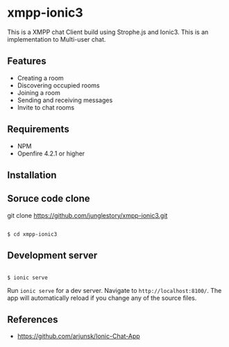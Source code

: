# xmpp-ionic3
This is a XMPP chat Client build using Strophe.js and Ionic3. This is an implementation to Multi-user chat.

## Features
* Creating a room
* Discovering occupied rooms
* Joining a room
* Sending and receiving messages
* Invite to chat rooms

## Requirements
* NPM
* Openfire 4.2.1 or higher

## Installation


## Soruce code clone
git clone https://github.com/junglestory/xmpp-ionic3.git
<pre><code>
$ cd xmpp-ionic3
</code></pre>

## Development server
<pre><code>
$ ionic serve
</code></pre>

Run `ionic serve` for a dev server. Navigate to `http://localhost:8100/`. 
The app will automatically reload if you change any of the source files.

## References
* https://github.com/arjunsk/Ionic-Chat-App
